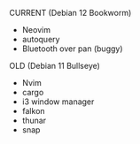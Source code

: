 CURRENT (Debian 12 Bookworm)
- Neovim
- autoquery
- Bluetooth over pan (buggy)

OLD (Debian 11 Bullseye)
- Nvim
- cargo
- i3 window manager
- falkon
- thunar
- snap
